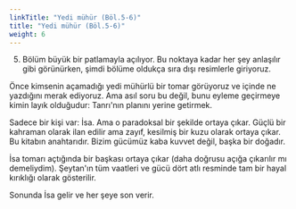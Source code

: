 ```yaml
---
linkTitle: "Yedi mühür (Böl.5-6)"
title: "Yedi mühür (Böl.5-6)"
weight: 6
---
```



5. Bölüm büyük bir patlamayla açılıyor. Bu noktaya kadar her şey anlaşılır gibi görünürken, şimdi bölüme oldukça sıra dışı resimlerle giriyoruz.

Önce kimsenin açamadığı yedi mühürlü bir tomar görüyoruz ve içinde ne yazdığını merak ediyoruz. Ama asıl soru bu değil, bunu eyleme geçirmeye kimin layık olduğudur: Tanrı'nın planını yerine getirmek. 

Sadece bir kişi var: İsa. Ama o paradoksal bir şekilde ortaya çıkar. Güçlü bir kahraman olarak ilan edilir ama zayıf, kesilmiş bir kuzu olarak ortaya çıkar. Bu kitabın anahtarıdır. Bizim gücümüz kaba kuvvet değil, başka bir doğadır.

İsa tomarı açtığında bir başkası ortaya çıkar (daha doğrusu açığa çıkarılır mı demeliydim). Şeytan'ın tüm vaatleri ve gücü dört atlı resminde tam bir hayal kırıklığı olarak gösterilir.

Sonunda İsa gelir ve her şeye son verir.